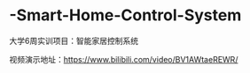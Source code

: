 # -Smart-Home-Control-System
大学6周实训项目：智能家居控制系统  



视频演示地址：https://www.bilibili.com/video/BV1AWtaeREWR/
